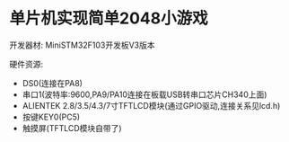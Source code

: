 # 单片机实现简单2048小游戏
开发器材:
	MiniSTM32F103开发板V3版本

硬件资源:
- DS0(连接在PA8) 
- 串口1(波特率:9600,PA9/PA10连接在板载USB转串口芯片CH340上面)
- ALIENTEK 2.8/3.5/4.3/7寸TFTLCD模块(通过GPIO驱动,连接关系见lcd.h)
- 按键KEY0(PC5) 
- 触摸屏(TFTLCD模块自带了) 

